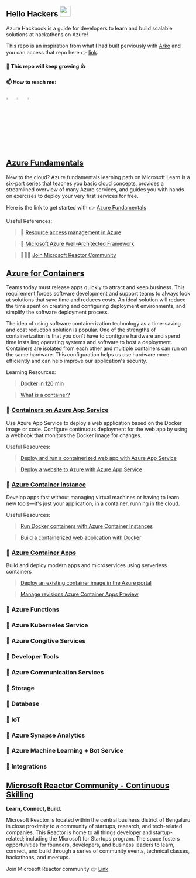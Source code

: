 ## Hello Hackers <img src="https://github.com/sciencepal/sciencepal/blob/master/assets/Hi.gif" width="29px"> 

Azure Hackbook is a guide for developers to learn and build scalable solutions at hackathons on Azure! 

This repo is an inspiration from what I had built perviously with [Arko](https://twitter.com/arkodyutisaha) and you can access that repo here :point_right: [link](https://github.com/arkodyuti/hackathon-hackbook). 

:dart: **This repo will keep growing 👍**

#### 📫 How to reach me:
  
[<img src="https://img.icons8.com/color/48/000000/twitter.png" width="3.5%"/>](https://twitter.com/vivek_sridhar)  &nbsp; [<img src="https://img.icons8.com/color/48/000000/linkedin.png" width="3.5%"/>](https://www.linkedin.com/in/vivsridh/)  &nbsp; 
<a href="mailto:vivek@vickybytes.com"> <img src="https://img.icons8.com/fluent/48/000000/gmail.png" width="3.5%"/>

## [Azure Fundamentals](https://docs.microsoft.com/learn/paths/az-900-describe-cloud-concepts/?wt.mc_id=github_azurehappyhours_webinar_reactor)
  New to the cloud? Azure fundamentals learning path on Microsoft Learn is a six-part series that teaches you basic cloud concepts, provides a streamlined overview of many Azure services, and guides you with hands-on exercises to deploy your very first services for free.
  
  Here is the link to get started with :point_right: [Azure Fundamentals](https://docs.microsoft.com/learn/paths/az-900-describe-cloud-concepts/?wt.mc_id=github_azurehappyhours_webinar_reactor)
  
  Useful References:
  
  > 📘 [Resource access management in Azure](https://docs.microsoft.com/azure/cloud-adoption-framework/govern/resource-consistency/resource-access-management/?wt.mc_id=github_visrid_webinar_reactor)
  
  > 📗 [Microsoft Azure Well-Architected Framework](https://docs.microsoft.com/en-us/azure/cloud-adoption-framework/govern/resource-consistency/resource-access-management/?wt.mc_id=github_visrid_webinar_reactor)
  
  > 🧑‍🤝‍🧑 [Join Microsoft Reactor Community](https://www.meetup.com/microsoft-reactor-bengaluru)

## [Azure for Containers](https://docs.microsoft.com/en-in/learn/modules/intro-to-docker-containers/?wt.mc_id=github_visrid_webinar_reactor)
  
  Teams today must release apps quickly to attract and keep business. This requirement forces software development and support teams to always look at solutions that save time and reduces costs. An ideal solution will reduce the time spent on creating and configuring deployment environments, and simplify the software deployment process.
  
  The idea of using software containerization technology as a time-saving and cost reduction solution is popular. One of the strengths of containerization is that you don't have to configure hardware and spend time installing operating systems and software to host a deployment. Containers are isolated from each other and multiple containers can run on the same hardware. This configuration helps us use hardware more efficiently and can help improve our application's security.
  
  Learning Resources:
  
  > [Docker in 120 min](https://www.youtube.com/watch?v=a0N5TFYLfAM&list=PLmsFUfdnGr3zCvRrMxOetO8fr_bo_hOjA&index=2)
  
  > [What is a container?](https://azure.microsoft.com/overview/what-is-a-container/#overview/?wt.mc_id=github_visrid_webinar_reactor)

### :seedling: [**Containers on Azure App Service**](https://docs.microsoft.com/azure/container-instances/container-instances-overview/?wt.mc_id=github_visrid_webinar_reactor)
  
  Use Azure App Service to deploy a web application based on the Docker image or code. Configure continuous deployment for the web app by using a webhook that monitors the Docker image for changes.
  
  Useful Resources:
  
  > [Deploy and run a containerized web app with Azure App Service](https://docs.microsoft.com/en-us/learn/modules/deploy-run-container-app-service/)
  
  > [Deploy a website to Azure with Azure App Service](https://docs.microsoft.com/en-us/learn/paths/deploy-a-website-with-azure-app-service/)

### :seedling: [**Azure Container Instance**](https://azure.microsoft.com/en-us/services/container-instances/)

Develop apps fast without managing virtual machines or having to learn new tools—it's just your application, in a container, running in the cloud.

Useful Resources:

> [Run Docker containers with Azure Container Instances](https://docs.microsoft.com/en-us/learn/modules/run-docker-with-azure-container-instances/)

>[Build a containerized web application with Docker](https://docs.microsoft.com/en-us/learn/modules/intro-to-containers/)

### 🌱 [Azure Container Apps](https://azure.microsoft.com/en-us/services/container-apps/#overview)
  
  Build and deploy modern apps and microservices using serverless containers
  
  > [Deploy an existing container image in the Azure portal](https://docs.microsoft.com/en-us/azure/container-apps/get-started-existing-container-image-portal?pivots=container-apps-private-registry)
  
  > [Manage revisions Azure Container Apps Preview](https://docs.microsoft.com/en-us/azure/container-apps/revisions-manage?tabs=bash)
  
### :seedling: Azure Functions 
### :seedling: Azure Kubernetes Service
### :seedling: Azure Congitive Services
### :seedling: Developer Tools
### :seedling: Azure Communication Services
### :seedling: Storage 
### :seedling: Database
### :seedling: IoT
### :seedling: Azure Synapse Analytics 
### :seedling: Azure Machine Learning + Bot Service
### :seedling: Integrations  

## [Microsoft Reactor Community - Continuous Skilling](https://www.meetup.com/microsoft-reactor-bengaluru)

**Learn, Connect, Build.**

Microsoft Reactor is located within the central business district of Bengaluru in close proximity to a community of startups, research, and tech-related companies. This Reactor is home to all things developer and startup-related; including the Microsoft for Startups program. The space fosters opportunities for founders, developers, and business leaders to learn, connect, and build through a series of community events, technical classes, hackathons, and meetups. 

Join Microsoft Reactor community :point_right: [Link](https://www.meetup.com/microsoft-reactor-bengaluru)


